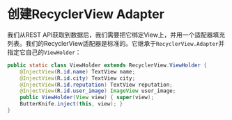 # 创建RecyclerView Adapter

我们从REST API获取到数据后，我们需要把它绑定View上，并用一个适配器填充列表。我们的RecyclerView适配器是标准的。它继承于`RecyclerView.Adapter`并指定它自己的`ViewHolder`：
```java
public static class ViewHolder extends RecyclerView.ViewHolder {
    @InjectView(R.id.name) TextView name;
    @InjectView(R.id.city) TextView city;
    @InjectView(R.id.reputation) TextView reputation;
    @InjectView(R.id.user_image) ImageView user_image;
    public ViewHolder(View view) { super(view);
    ButterKnife.inject(this, view); }
}

```